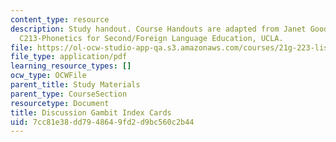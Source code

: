 ```yaml
---
content_type: resource
description: Study handout. Course Handouts are adapted from Janet Goodwin's AP&TESL
  C213-Phonetics for Second/Foreign Language Education, UCLA.
file: https://ol-ocw-studio-app-qa.s3.amazonaws.com/courses/21g-223-listening-speaking-and-pronunciation-fall-2004/7cc81e38dd7948649fd2d9bc560c2b44_MIT21G_223F04_d_gambit_in.pdf
file_type: application/pdf
learning_resource_types: []
ocw_type: OCWFile
parent_title: Study Materials
parent_type: CourseSection
resourcetype: Document
title: Discussion Gambit Index Cards
uid: 7cc81e38-dd79-4864-9fd2-d9bc560c2b44
---
```

